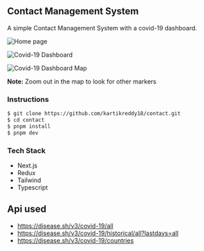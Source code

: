 ## Contact Management System

A simple Contact Management System with a covid-19 dashboard.

![Home page](https://user-images.githubusercontent.com/90296788/233784084-4e153e6f-7d0b-4e7f-aa1a-3296efae7f17.png)

![Covid-19 Dashboard](https://user-images.githubusercontent.com/90296788/233784152-3f5d424b-8368-4fdd-a006-0e2e90ae28f3.png)

![Covid-19 Dashboard Map](https://user-images.githubusercontent.com/90296788/233784274-67b998dd-2241-4c03-8231-1abb20d6dce9.png)

**Note:** Zoom out in the map to look for other markers

### Instructions

```bash
$ git clone https://github.com/kartikreddy18/contact.git
$ cd contact
$ pnpm install
$ pnpm dev
```

### Tech Stack
  - Next.js 
  - Redux
  - Tailwind
  - Typescript

## Api used
  - <https://disease.sh/v3/covid-19/all>
  - <https://disease.sh/v3/covid-19/historical/all?lastdays=all>
  - <https://disease.sh/v3/covid-19/countries>
